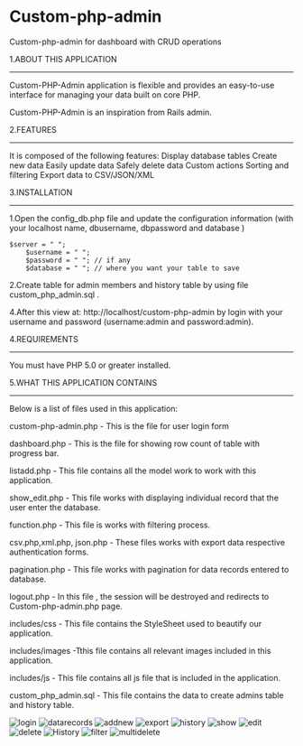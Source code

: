 Custom-php-admin
================

Custom-php-admin for dashboard  with CRUD operations



1.ABOUT THIS APPLICATION

******************************************

  Custom-PHP-Admin application is flexible and provides an easy-to-use interface for managing your data built on core PHP.
  
   Custom-PHP-Admin is an inspiration from Rails admin. 

  
2.FEATURES

******************************************

 It is composed of the following features:
    Display database tables
    Create new data
    Easily update data
    Safely delete data
    Custom actions
    Sorting and filtering
    Export data to CSV/JSON/XML
 
3.INSTALLATION

******************************************
1.Open the config_db.php file and update the configuration information (with your localhost name, dbusername, dbpassword and database  ) 

  	$server = " ";
		$username = " ";
		$password = " "; // if any
		$database = " "; // where you want your table to save 

2.Create table for admin members and history table by using  file custom_php_admin.sql .
	
4.After this view at: http://localhost/custom-php-admin by login  with your username and password (username:admin  and password:admin).

4.REQUIREMENTS

******************************************

You must have PHP 5.0 or greater installed.

5.WHAT THIS APPLICATION CONTAINS

******************************************

Below is a list of files used in this application:

custom-php-admin.php - This is the file for user login form

dashboard.php - This is the file for showing row count of table with progress bar.

listadd.php - This file contains all  the model work to work with this application.

show_edit.php - This file works with displaying individual record that the user enter the database.

function.php - This file is works with filtering process.

csv.php,xml.php, json.php - These files works with export data respective authentication forms.

pagination.php - This file works with pagination for data records entered to database.

logout.php - In this file , the session will be destroyed and redirects  to Custom-php-admin.php page. 

includes/css - This file contains the  StyleSheet used to beautify our application.

includes/images -Tthis file contains all relevant images included in this application.

includes/js - This file contains all js file that is included in the application.

custom_php_admin.sql - This file contains the data to create admins table and history table.





<img style="max-width:100%;" src="https://github.com/rajitha-nyros/Custom-php-admin/raw/master/screenshots/login.JPG
" alt="login" title="login">
<img style="max-width:100%;" src="https://github.com/rajitha-nyros/Custom-php-admin/raw/master/screenshots/datarecords.JPG
" alt="datarecords" title="datarecords">
<img style="max-width:100%;" src="https://github.com/rajitha-nyros/Custom-php-admin/raw/master/screenshots/addnew.JPG
" alt="addnew" title="addnew">
<img style="max-width:100%;" src="https://github.com/rajitha-nyros/Custom-php-admin/raw/master/screenshots/export.JPG
" alt="export" title="export">
<img style="max-width:100%;" src="https://github.com/rajitha-nyros/Custom-php-admin/raw/master/screenshots/history.JPG
" alt="history" title="history">
<img style="max-width:100%;" src="https://github.com/rajitha-nyros/Custom-php-admin/raw/master/screenshots/show.JPG
" alt="show" title="show">
<img style="max-width:100%;" src="https://github.com/rajitha-nyros/Custom-php-admin/raw/master/screenshots/edit.JPG
" alt="edit" title="edit">
<img style="max-width:100%;" src="https://github.com/rajitha-nyros/Custom-php-admin/raw/master/screenshots/delete.JPG
" alt="delete" title="delete">
<img style="max-width:100%;" src="https://github.com/rajitha-nyros/Custom-php-admin/raw/master/screenshots/Historys.JPG
" alt="History" title="History">
<img style="max-width:100%;" src="https://github.com/rajitha-nyros/Custom-php-admin/raw/master/screenshots/filter.JPG
" alt="filter" title="filter">
<img style="max-width:100%;" src="https://github.com/rajitha-nyros/Custom-php-admin/raw/master/screenshots/multidelete.JPG
" alt="multidelete" title="multidelete">


